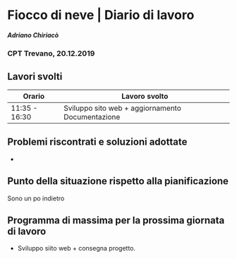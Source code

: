 

# Fiocco di neve | Diario di lavoro
##### Adriano Chiriacò
### CPT Trevano, 20.12.2019

## Lavori svolti


|Orario        |Lavoro svolto                 |
|--------------|---------------------------------------------------------|
|11:35 - 16:30 |Sviluppo sito web  + aggiornamento  Documentazione  |


##  Problemi riscontrati e soluzioni adottate
-

##  Punto della situazione rispetto alla pianificazione
Sono un po indietro

## Programma di massima per la prossima giornata di lavoro
- Sviluppo siito web + consegna progetto.
